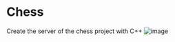 # Chess

Create the server of the chess project with C++
![image](https://github.com/Arad24/Chess/assets/59147103/b3e6284c-d421-4ecb-81cf-3d002abfac25)
